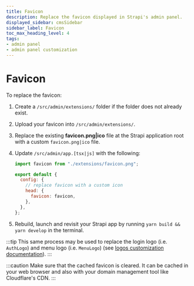 ```yaml
---
title: Favicon
description: Replace the favicon displayed in Strapi's admin panel.
displayed_sidebar: cmsSidebar
sidebar_label: Favicon
toc_max_heading_level: 4
tags:
- admin panel
- admin panel customization
---
```


# Favicon

To replace the favicon:

1. Create a `/src/admin/extensions/` folder if the folder does not already exist.
2. Upload your favicon into `/src/admin/extensions/`.
3. Replace the existing **favicon.png|ico** file at the Strapi application root with a custom `favicon.png|ico` file.
4. Update `/src/admin/app.[tsx|js]` with the following:

   ```js title="./src/admin/app.js"
   import favicon from "./extensions/favicon.png";

   export default {
     config: {
       // replace favicon with a custom icon
       head: {
         favicon: favicon,
       },
     },
   };
   ```

5. Rebuild, launch and revisit your Strapi app by running `yarn build && yarn develop` in the terminal.

:::tip
This same process may be used to replace the login logo (i.e. `AuthLogo`) and menu logo (i.e. `MenuLogo`) (see [logos customization documentation](/cms/admin-panel-customization/logos)).
:::

:::caution
Make sure that the cached favicon is cleared. It can be cached in your web browser and also with your domain management tool like Cloudflare's CDN.
:::

